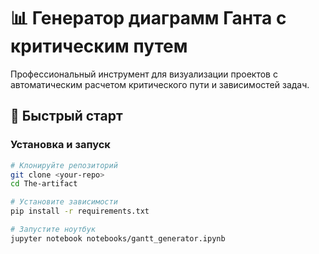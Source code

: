 # 📊 Генератор диаграмм Ганта с критическим путем

Профессиональный инструмент для визуализации проектов с автоматическим расчетом критического пути и зависимостей задач.

## 🚀 Быстрый старт

### Установка и запуск

```bash
# Клонируйте репозиторий
git clone <your-repo>
cd The-artifact

# Установите зависимости
pip install -r requirements.txt

# Запустите ноутбук
jupyter notebook notebooks/gantt_generator.ipynb
